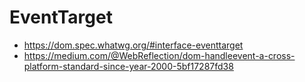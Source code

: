 # EventTarget

 - https://dom.spec.whatwg.org/#interface-eventtarget
 - https://medium.com/@WebReflection/dom-handleevent-a-cross-platform-standard-since-year-2000-5bf17287fd38


